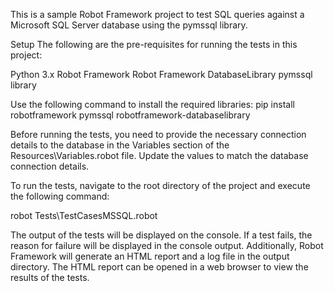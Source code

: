 This is a sample Robot Framework project to test SQL queries 
against a Microsoft SQL Server database using the pymssql library.

Setup
The following are the pre-requisites for running the tests in this project:

Python 3.x
Robot Framework
Robot Framework DatabaseLibrary
pymssql library

Use the following command to install the required libraries:
pip install robotframework pymssql robotframework-databaselibrary


Before running the tests, you need to provide the necessary connection 
details to the database in the Variables section of the 
Resources\Variables.robot file.
Update the values to match the database connection details.

To run the tests, navigate to the root directory 
of the project and execute the following command:

robot Tests\TestCasesMSSQL.robot



The output of the tests will be displayed on the console. 
If a test fails, the reason for failure will be displayed in the console output. Additionally, Robot Framework will generate an HTML report and a log file in the output directory.
The HTML report can be opened in a web browser to view the results of the tests.
